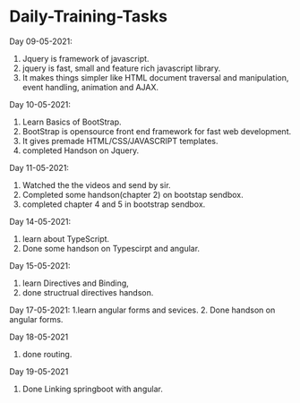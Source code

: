 # Daily-Training-Tasks
Day 09-05-2021:

1. Jquery is framework of javascript.
2. jquery is fast, small and feature rich javascript library.
3. It makes things simpler like HTML document traversal and manipulation, event handling, animation and AJAX.


Day 10-05-2021:
1. Learn Basics of BootStrap.
2. BootStrap is opensource front end framework for fast web development.
3. It gives premade HTML/CSS/JAVASCRIPT templates.
4. completed Handson on Jquery.


Day 11-05-2021:
1. Watched the the videos and send by sir.
2. Completed some handson(chapter 2) on bootstap sendbox.
3. completed chapter 4 and 5 in bootstrap sendbox.


Day 14-05-2021:
1. learn about TypeScript.
2. Done some handson  on Typescirpt and angular.

Day 15-05-2021:
1. learn Directives and Binding,
2. done structrual directives handson.

Day 17-05-2021:
1.learn angular forms and sevices.
2. Done handson on angular forms.

Day 18-05-2021
1. done routing.

Day 19-05-2021
1. Done Linking springboot with angular.